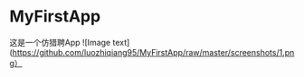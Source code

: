 # MyFirstApp
这是一个仿猎聘App
![Image text](https://github.com/luozhiqiang95/MyFirstApp/raw/master/screenshots/1.png）
